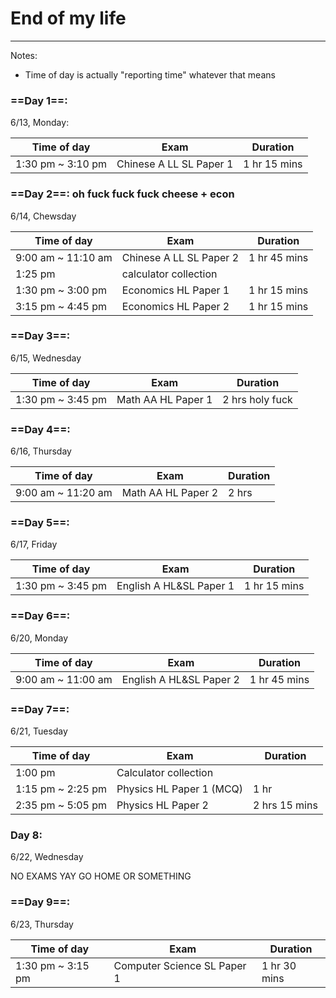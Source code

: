 # End of my life
---

Notes: 
- Time of day is actually "reporting time" whatever that means

### ==Day 1==:
6/13, Monday:

Time of day | Exam | Duration
--- | --- | --- 
1:30 pm ~ 3:10 pm | Chinese A LL SL Paper 1 | 1 hr 15 mins

### ==Day 2==: oh fuck fuck fuck cheese + econ
6/14, Chewsday

Time of day | Exam | Duration
--- | --- | --- 
9:00 am ~ 11:10 am | Chinese A LL SL Paper 2 | 1 hr 45 mins
1:25 pm | calculator collection |
1:30 pm ~ 3:00 pm | Economics HL Paper 1 | 1 hr 15 mins
3:15 pm ~ 4:45 pm | Economics HL Paper 2 | 1 hr 15 mins

### ==Day 3==:
6/15, Wednesday

Time of day | Exam | Duration
--- | --- | --- 
1:30 pm ~ 3:45 pm | Math AA HL Paper 1 | 2 hrs holy fuck

### ==Day 4==:
6/16, Thursday

Time of day | Exam | Duration
--- | --- | --- 
9:00 am ~ 11:20 am | Math AA HL Paper 2 | 2 hrs

### ==Day 5==:
6/17, Friday

Time of day | Exam | Duration
--- | --- | --- 
1:30 pm ~ 3:45 pm | English A HL&SL Paper 1 | 1 hr 15 mins

### ==Day 6==:
6/20, Monday

Time of day | Exam | Duration
--- | --- | --- 
9:00 am ~ 11:00 am | English A HL&SL Paper 2 | 1 hr 45 mins

### ==Day 7==:
6/21, Tuesday

Time of day | Exam | Duration
--- | --- | --- 
1:00 pm| Calculator collection | 
1:15 pm ~ 2:25 pm | Physics HL Paper 1 (MCQ) | 1 hr
2:35 pm ~ 5:05 pm | Physics HL Paper 2 | 2 hrs 15 mins

### Day 8:
6/22, Wednesday

NO EXAMS YAY GO HOME OR SOMETHING

### ==Day 9==:
6/23, Thursday

Time of day | Exam | Duration
--- | --- | --- 
1:30 pm ~ 3:15 pm | Computer Science SL Paper 1 | 1 hr 30 mins

